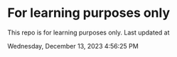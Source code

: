 # For learning purposes only
This repo is for learning purposes only.
Last updated at

Wednesday, December 13, 2023 4:56:25 PM

